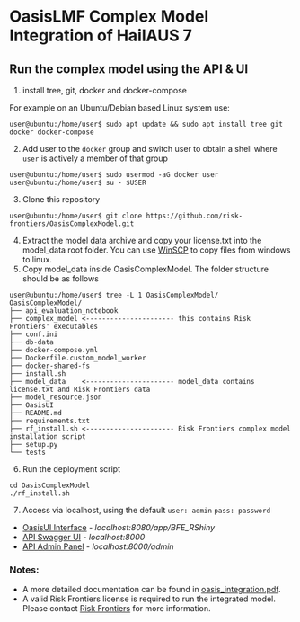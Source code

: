 # OasisLMF Complex Model Integration of HailAUS 7

## Run the complex model using the API & UI
1) install tree, git, docker and docker-compose

For example on an Ubuntu/Debian based Linux system use:
```
user@ubuntu:/home/user$ sudo apt update && sudo apt install tree git docker docker-compose
```
2) Add user to the `docker` group and switch user to obtain a shell where `user` is actively a member of that group
```
user@ubuntu:/home/user$ sudo usermod -aG docker user
user@ubuntu:/home/user$ su - $USER
```
3) Clone this repository
```
user@ubuntu:/home/user$ git clone https://github.com/risk-frontiers/OasisComplexModel.git
```
4) Extract the model data archive and copy your license.txt into the model_data root folder. You can use 
[WinSCP](https://winscp.net/eng/download.php) to copy files from windows to linux.
5) Copy model_data inside OasisComplexModel. The folder structure should be as follows
```
user@ubuntu:/home/user$ tree -L 1 OasisComplexModel/
OasisComplexModel/
├── api_evaluation_notebook
├── complex_model <---------------------- this contains Risk Frontiers' executables
├── conf.ini
├── db-data
├── docker-compose.yml
├── Dockerfile.custom_model_worker
├── docker-shared-fs
├── install.sh
├── model_data    <---------------------- model_data contains license.txt and Risk Frontiers data
├── model_resource.json
├── OasisUI
├── README.md
├── requirements.txt
├── rf_install.sh <---------------------- Risk Frontiers complex model installation script
├── setup.py
└── tests
```
6) Run the deployment script
```
cd OasisComplexModel
./rf_install.sh
```

7) Access via localhost, using the default `user: admin` `pass: password`
* [OasisUI Interface](http://localhost:8080/app/BFE_RShiny) - *localhost:8080/app/BFE_RShiny* 
* [API Swagger UI](http://localhost:8000/) - *localhost:8000*
* [API Admin Panel](http://localhost:8000/admin) - *localhost:8000/admin*


### Notes: 
* A more detailed documentation can be found in [oasis_integration.pdf](https://github.com/risk-frontiers/OasisComplexModel/blob/master/oasis_integration.pdf).
* A valid Risk Frontiers license is required to run the integrated model. Please contact 
[Risk Frontiers](mailto:info@riskfrontiers.com) for more information. 

